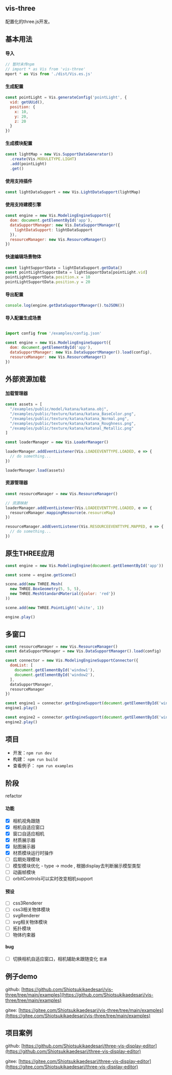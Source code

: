 ## vis-three

配置化的three.js开发。

## 基本用法

#### 导入

``` js
// 暂时未传npm
// import * as Vis from 'vis-three'
mport * as Vis from './dist/Vis.es.js'
```

#### 生成配置

``` js
const pointLight = Vis.generateConfig('pointLight', {
  vid: getUUid(),
  position: {
    x: 10,
    y: 20,
    z: 20
  }
})
```

#### 生成模块配置

``` js
const lightMap = new Vis.SupportDataGenerator()
  .create(Vis.MODULETYPE.LIGHT)
  .add(pointLight)
  .get()
```

#### 使用支持插件
``` js
const lightDataSupport = new Vis.LightDataSupport(lightMap)
```

#### 使用支持建模引擎
``` js
const engine = new Vis.ModelingEngineSupport({
  dom: document.getElementById('app'),
  dataSupportManager: new Vis.DataSupportManager({
    lightDataSupport: lightDataSupport
  }),
  resourceManager: new Vis.ResourceManager()
})
```

#### 快速编辑场景物体
``` js
const lightSupportData = lightDataSupport.getData()
const pointLightSupportData = lightSupportData[pointLight.vid]
pointLightSupportData.position.x = 10
pointLightSupportData.position.y = 20
```

#### 导出配置
``` js
console.log(engine.getDataSupportManager().toJSON())
```

#### 导入配置生成场景
``` js

import config from '/examples/config.json'

const engine = new Vis.ModelingEngineSupport({
  dom: document.getElementById('app'),
  dataSupportManager: new Vis.DataSupportManager().load(config),
  resourceManager: new Vis.ResourceManager()
})

```

## 外部资源加载

#### 加载管理器
``` js
const assets = [
  "/examples/public/model/katana/katana.obj",
  "/examples/public/texture/katana/katana_BaseColor.png",
  "/examples/public/texture/katana/katana_Normal.png",
  "/examples/public/texture/katana/katana_Roughness.png",
  "/examples/public/texture/katana/katanal_Metallic.png"
]

const loaderManager = new Vis.LoaderManager()

loaderManager.addEventListener(Vis.LOADEEVENTTYPE.LOADED, e => {
  // do something...
})

loaderManager.load(assets)
```
#### 资源管理器
``` js
const resourceManager = new Vis.ResourceManager()

// 资源映射
loaderManager.addEventListener(Vis.LOADEEVENTTYPE.LOADED, e => {
  resourceManager.mappingResource(e.resourceMap)
})

resourceManager.addEventListener(Vis.RESOURCEEVENTTYPE.MAPPED, e => {
  // do something...
})

```

## 原生THREE应用

``` js
const engine = new Vis.ModelingEngine(document.getElementById('app'))

const scene = engine.getScene()

scene.add(new THREE.Mesh(
  new THREE.BoxGeometry(5, 5, 5),
  new THREE.MeshStandardMaterial({color: 'red'})
))

scene.add(new THREE.PointLight('white', 1))

engine.play()

```

## 多窗口

``` js
const resourceManager = new Vis.ResourceManager()
const dataSupportManager = new Vis.DataSupportManager().load(config)

const connector = new Vis.ModelingEngineSupportConnector({
  domList: [
    document.getElementById('window1'),
    document.getElementById('window2'),
  ],
  dataSupportManager,
  resourceManager
})

const engine1 = connector.getEngineSupport(document.getElementById('window1'))
engine1.play()

const engine2 = connector.getEngineSupport(document.getElementById('window2'))
engine2.play()

```

## 项目
* 开发：`npm run dev`
* 构建： `npm run build`
* 查看例子： `npm run examples`

## 阶段

refactor
#### 功能

- [x] 相机视角跟随
- [x] 相机自适应窗口
- [x] 窗口自适应相机
- [x] 材质展示器
- [x] 贴图展示器
- [x] 材质模块运行时操作
- [ ] 后期处理模块
- [ ] 模型模块优化 - type -> mode , 根据display去判断展示模型类型
- [ ] 动画帧模块
- [ ] orbitControls可以实时改变相机support 

#### 预设

- [ ] css3Renderer
- [ ] css3相关物体模块
- [ ] svgRenderer
- [ ] svg相关物体模块
- [ ] 拓扑模块
- [ ] 物体约束器

#### bug

- [ ] 切换相机自适应窗口，相机辅助未跟随变化 `普通` 

## 例子demo
github: [https://github.com/Shiotsukikaedesari/vis-three/tree/main/examples](https://github.com/Shiotsukikaedesari/vis-three/tree/main/examples)

gitee: [https://gitee.com/Shiotsukikaedesari/vis-three/tree/main/examples](https://gitee.com/Shiotsukikaedesari/vis-three/tree/main/examples)


## 项目案例

github: [https://github.com/Shiotsukikaedesari/three-vis-display-editor](https://github.com/Shiotsukikaedesari/three-vis-display-editor)

gitee: [https://gitee.com/Shiotsukikaedesari/three-vis-display-editor](https://gitee.com/Shiotsukikaedesari/three-vis-display-editor)


